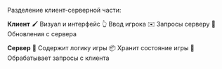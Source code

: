 Разделение клиент-серверной части:

**Клиент**
🖌️ Визуал и интерфейс
👆 Ввод игрока
✉️ Запросы серверу
🔄 Обновления с сервера

**Сервер**
🤖 Содержит логику игры
📦 Хранит состояние игры
📨 Обрабатывает запросы с клиента

